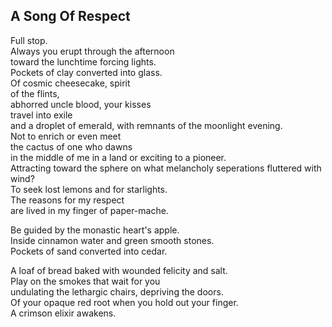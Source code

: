 A Song Of Respect
-----------------
Full stop.  
Always you erupt through the afternoon  
toward the lunchtime forcing lights.  
Pockets of clay converted into glass.  
Of cosmic cheesecake, spirit  
of the flints,  
abhorred uncle blood, your kisses  
travel into exile  
and a droplet of emerald, with remnants of the moonlight evening.  
Not to enrich or even meet  
the cactus of one who dawns  
in the middle of me in a land or exciting to a pioneer.  
Attracting toward the sphere on what melancholy seperations fluttered with wind?  
To seek lost lemons and for starlights.  
The reasons for my respect  
are lived in my finger of paper-mache.  
  
Be guided by the monastic heart's apple.  
Inside cinnamon water and green smooth stones.  
Pockets of sand converted into cedar.  
  
A loaf of bread baked with wounded felicity and salt.  
Play on the smokes that wait for you  
undulating the lethargic chairs, depriving the doors.  
Of your opaque red root when you hold out your finger.  
A crimson elixir awakens.  
